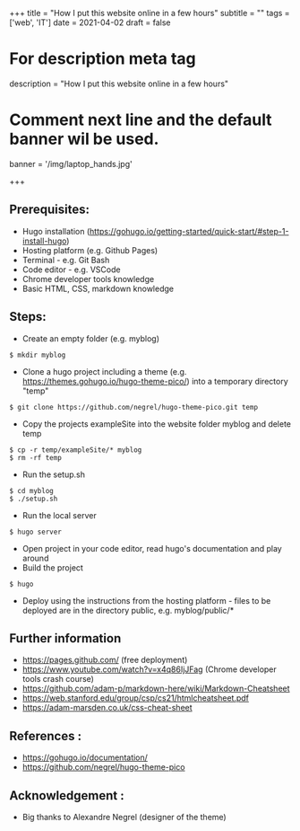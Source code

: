 +++
title = "How I put this website online in a few hours"
subtitle = ""
tags = ['web', 'IT']
date = 2021-04-02
draft = false

# For description meta tag
description = "How I put this website online in a few hours"

# Comment next line and the default banner wil be used.
banner = '/img/laptop_hands.jpg'

+++
## Prerequisites:
- Hugo installation (https://gohugo.io/getting-started/quick-start/#step-1-install-hugo)
- Hosting platform (e.g. Github Pages)
- Terminal - e.g. Git Bash
- Code editor - e.g. VSCode
- Chrome developer tools knowledge
- Basic HTML, CSS, markdown knowledge

## Steps:
- Create an empty folder (e.g. myblog)
```
$ mkdir myblog
```
- Clone a hugo project including a theme (e.g. https://themes.gohugo.io/hugo-theme-pico/) into a temporary directory "temp"
```
$ git clone https://github.com/negrel/hugo-theme-pico.git temp
```
- Copy the projects exampleSite into the website folder myblog and delete temp
```
$ cp -r temp/exampleSite/* myblog
$ rm -rf temp
```
- Run the setup.sh
```
$ cd myblog
$ ./setup.sh
```
- Run the local server
```
$ hugo server
```
- Open project in your code editor, read hugo's documentation and play around
- Build the project
```
$ hugo
```
- Deploy using the instructions from the hosting platform - files to be deployed are in the directory public, e.g. myblog/public/*
## Further information
- https://pages.github.com/ (free deployment)
- https://www.youtube.com/watch?v=x4q86IjJFag (Chrome developer tools crash course)
- https://github.com/adam-p/markdown-here/wiki/Markdown-Cheatsheet
- https://web.stanford.edu/group/csp/cs21/htmlcheatsheet.pdf
- https://adam-marsden.co.uk/css-cheat-sheet

## References :
- https://gohugo.io/documentation/
- https://github.com/negrel/hugo-theme-pico

## Acknowledgement :
- Big thanks to Alexandre Negrel (designer of the theme)